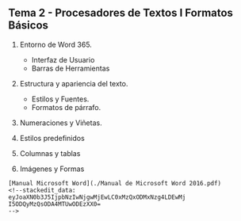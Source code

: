 ## **Tema 2 - Procesadores de Textos I Formatos Básicos**

1. Entorno de Word 365.
	- Interfaz de Usuario
	- Barras de Herramientas
	
2. Estructura y apariencia del texto.
	- Estilos y Fuentes. 
	- Formatos de párrafo.
 3. Numeraciones y Viñetas.
 4. Estilos predefinidos
 5. Columnas y tablas
 6. Imágenes y Formas
 
```
[Manual Microsoft Word](./Manual de Microsoft Word 2016.pdf)
<!--stackedit_data:
eyJoaXN0b3J5IjpbNzIwNjgwMjEwLC0xMzQxODMxNzg4LDEwMj
I5ODQyMzQsODA4MTUwODEzXX0=
-->